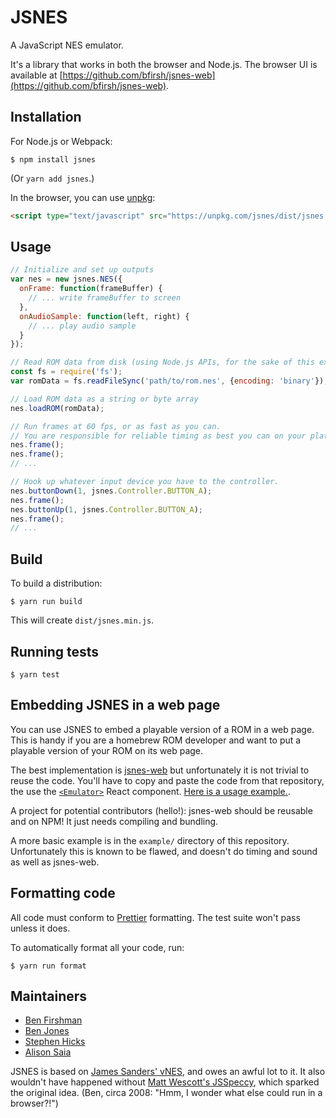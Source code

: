 # JSNES

A JavaScript NES emulator.

It's a library that works in both the browser and Node.js. The browser UI is available at [https://github.com/bfirsh/jsnes-web](https://github.com/bfirsh/jsnes-web).

## Installation

For Node.js or Webpack:

    $ npm install jsnes

(Or `yarn add jsnes`.)

In the browser, you can use [unpkg](https://unpkg.com):

```html
<script type="text/javascript" src="https://unpkg.com/jsnes/dist/jsnes.min.js"></script>
```

## Usage

```javascript
// Initialize and set up outputs
var nes = new jsnes.NES({
  onFrame: function(frameBuffer) {
    // ... write frameBuffer to screen
  },
  onAudioSample: function(left, right) {
    // ... play audio sample
  }
});

// Read ROM data from disk (using Node.js APIs, for the sake of this example)
const fs = require('fs');
var romData = fs.readFileSync('path/to/rom.nes', {encoding: 'binary'});

// Load ROM data as a string or byte array
nes.loadROM(romData);

// Run frames at 60 fps, or as fast as you can.
// You are responsible for reliable timing as best you can on your platform.
nes.frame();
nes.frame();
// ...

// Hook up whatever input device you have to the controller.
nes.buttonDown(1, jsnes.Controller.BUTTON_A);
nes.frame();
nes.buttonUp(1, jsnes.Controller.BUTTON_A);
nes.frame();
// ...
```

## Build

To build a distribution:

    $ yarn run build

This will create `dist/jsnes.min.js`.

## Running tests

    $ yarn test

## Embedding JSNES in a web page

You can use JSNES to embed a playable version of a ROM in a web page. This is handy if you are a homebrew ROM developer and want to put a playable version of your ROM on its web page.

The best implementation is [jsnes-web](https://github.com/bfirsh/jsnes-web) but unfortunately it is not trivial to reuse the code. You'll have to copy and paste the code from that repository, the use the [`<Emulator>`](https://github.com/bfirsh/jsnes-web/blob/master/src/Emulator.js) React component. [Here is a usage example.](https://github.com/bfirsh/jsnes-web/blob/d3c35eec11986412626cbd08668dbac700e08751/src/RunPage.js#L119-L125).

A project for potential contributors (hello!): jsnes-web should be reusable and on NPM! It just needs compiling and bundling.

A more basic example is in the `example/` directory of this repository. Unfortunately this is known to be flawed, and doesn't do timing and sound as well as jsnes-web.

## Formatting code

All code must conform to [Prettier](https://prettier.io/) formatting. The test suite won't pass unless it does.

To automatically format all your code, run:

    $ yarn run format

## Maintainers

- [Ben Firshman](http://github.com/bfirsh)
- [Ben Jones](https://github.com/BenShelton)
- [Stephen Hicks](https://github.com/shicks)
- [Alison Saia](https://github.com/allie)

JSNES is based on [James Sanders' vNES](https://github.com/bfirsh/vNES), and owes an awful lot to it. It also wouldn't have happened without [Matt Wescott's JSSpeccy](http://jsspeccy.zxdemo.org/), which sparked the original idea. (Ben, circa 2008: "Hmm, I wonder what else could run in a browser?!")
